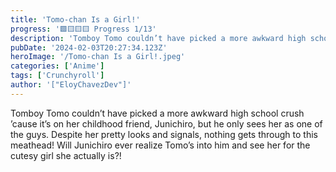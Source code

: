 ```yaml
---
title: 'Tomo-chan Is a Girl!'
progress: '🟩🟨🟨🟨 Progress 1/13'
description: 'Tomboy Tomo couldn’t have picked a more awkward high school crush ’cause it’s on her childhood friend, Junichiro, but he only sees her as one of the guys.'
pubDate: '2024-02-03T20:27:34.123Z'
heroImage: '/Tomo-chan Is a Girl!.jpeg'
categories: ['Anime']
tags: ['Crunchyroll']
author: '["EloyChavezDev"]'
---
```

Tomboy Tomo couldn’t have picked a more awkward high school crush ’cause it’s on her childhood friend, Junichiro, but he only sees her as one of the guys. Despite her pretty looks and signals, nothing gets through to this meathead! Will Junichiro ever realize Tomo’s into him and see her for the cutesy girl she actually is?!